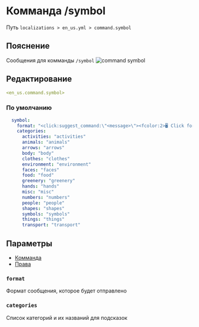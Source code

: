 # Комманда /symbol
Путь `localizations > en_us.yml > command.symbol`

## Пояснение
Сообщения для комманды `/symbol`
![command symbol](/commandsymbol.png)

## Редактирование
```yaml
<en_us.command.symbol>
```

### По умолчанию
```yaml
  symbol:
    format: "<click:suggest_command:\"<message>\"><fcolor:2>🖥 Click for using: <fcolor:1><message>"
    categories:
      activities: "activities"
      animals: "animals"
      arrows: "arrows"
      body: "body"
      clothes: "clothes"
      environment: "environment"
      faces: "faces"
      food: "food"
      greenery: "greenery"
      hands: "hands"
      misc: "misc"
      numbers: "numbers"
      people: "people"
      shapes: "shapes"
      symbols: "symbols"
      things: "things"
      transport: "transport"
```

## Параметры

- [Комманда](/docs/command/symbol/)
- [Права](/docs/permission/command/symbol/)

### `format`

Формат сообщения, которое будет отправлено

### `categories`

Список категорий и их названий для подсказок


